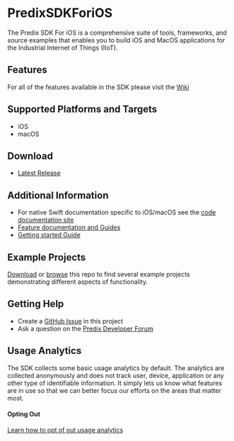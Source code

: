 # PredixSDKForiOS

The Predix SDK For iOS is a comprehensive suite of tools, frameworks, and source examples that enables you to build iOS and MacOS applications for the Industrial Internet of Things (IIoT).

## Features

For all of the features available in the SDK please visit the [Wiki](https://github.com/PredixDev/PredixSDKForiOS/wiki)

## Supported Platforms and Targets

- iOS
- macOS

## Download

- [Latest Release](https://github.com/PredixDev/PredixSDKForiOS/releases/latest)

## Additional Information

- For native Swift documentation specific to iOS/macOS see the [code documentation site](http://predixdev.github.io/PredixSDKForiOS/index.html)
- [Feature documentation and Guides](https://github.com/PredixDev/PredixSDKForiOS/wiki)
- [Getting started Guide](https://github.com/PredixDev/PredixSDKForiOS/wiki/Getting-Started)

## Example Projects
[Download](https://github.com/PredixDev/PredixSDKForiOS/archive/master.zip) or [browse](https://github.com/PredixDev/PredixSDKForiOS/tree/master/Examples) this repo to find several example projects demonstrating different aspects of functionality. 

## Getting Help

- Create a [GitHub Issue](https://github.com/PredixDev/PredixSDKForiOS/issues) in this project
- Ask a question on the [Predix Developer Forum](https://forum.predix.io/index.html)

## Usage Analytics

The SDK collects some basic usage analytics by default.  The analytics are collected anonymously and does not track user, device, application or any other type of identifiable information.  It simply lets us know what features are in use so that we can better focus our efforts on the areas that matter most.

#### Opting Out

[Learn how to opt of out usage analytics](https://github.com/PredixDev/PredixSDKForiOS/wiki/Disable-Usage-Analytic-Tracking/)
